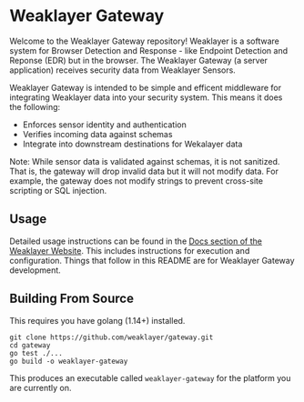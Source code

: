 # Weaklayer Gateway

Welcome to the Weaklayer Gateway repository!
Weaklayer is a software system for Browser Detection and Response - like Endpoint Detection and Reponse (EDR) but in the browser.
The Weaklayer Gateway (a server application) receives security data from Weaklayer Sensors.

Weaklayer Gateway is intended to be simple and efficent middleware for integrating Weaklayer data into your security system. 
This means it does the following:
- Enforces sensor identity and authentication
- Verifies incoming data against schemas
- Integrate into downstream destinations for Wekalayer data

Note: While sensor data is validated against schemas, it is not sanitized. That is, the gateway will drop invalid data but it will not modify data. For example, the gateway does not modify strings to prevent cross-site scripting or SQL injection.

## Usage

Detailed usage instructions can be found in the [Docs section of the Weaklayer Website](https://weaklayer.com/docs/). This includes instructions for execution and configuration. Things that follow in this README are for Weaklayer Gateway development.

## Building From Source

This requires you have golang (1.14+) installed.
```
git clone https://github.com/weaklayer/gateway.git
cd gateway
go test ./...
go build -o weaklayer-gateway
```

This produces an executable called `weaklayer-gateway` for the platform you are currently on.
